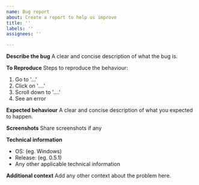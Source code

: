 ```yaml
---
name: Bug report
about: Create a report to help us improve
title: ''
labels: ''
assignees: ''

---
```


**Describe the bug**
A clear and concise description of what the bug is.

**To Reproduce**
Steps to reproduce the behaviour:
1.  Go to '...'
2.  Click on '....'
3.  Scroll down to '....'
4.  See an error

**Expected behaviour**
A clear and concise description of what you expected to happen.

**Screenshots**
Share screenshots if any

**Technical information**
-   OS: (eg. Windows)
-   Release: (eg. 0.5.1)
-   Any other applicable technical information

**Additional context**
Add any other context about the problem here.


